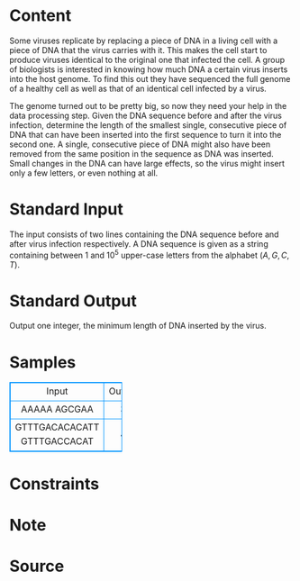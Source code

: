 
# Content

Some viruses replicate by replacing a piece of DNA in a living cell with a piece of DNA that the virus carries with it. This makes the cell start to produce viruses identical to the original one that infected the cell. A group of biologists is interested in knowing how much DNA a certain virus inserts into the host genome. To find this out they have sequenced the full genome of a healthy cell as well as that of an identical cell infected by a virus.

The genome turned out to be pretty big, so now they need your help in the data processing step. Given the DNA sequence before and after the virus infection, determine the length of the smallest single, consecutive piece of DNA that can have been inserted into the first sequence to turn it into the second one. A single, consecutive piece of DNA might also have been removed from the same position in the sequence as DNA was inserted. Small changes in the DNA can have large effects, so the virus might insert only a few letters, or even nothing at all.

# Standard Input

The input consists of two lines containing the DNA sequence before and after virus infection respectively. A DNA sequence is given as a string containing between $1$ and $10^5$ upper-case letters from the alphabet $(A, G, C, T)$.

# Standard Output

Output one integer, the minimum length of DNA inserted by the virus.

# Samples

<style>
        table,table tr th, table tr td { border:1px solid #0094ff; }
        table { width: 200px; min-height: 25px; line-height: 25px; text-align: center; border-collapse: collapse;}   
    </style>
<table>
	<tr>
		<td>Input</td>
		<td>Output</td>
	</tr>
<tr><td>AAAAA
AGCGAA</td><td>3</td></tr><tr><td>GTTTGACACACATT
GTTTGACCACAT</td><td>4</td></tr></table>


# Constraints



# Note



# Source


